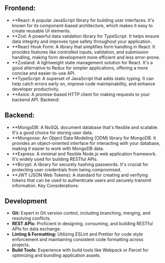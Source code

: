 ## Frontend:

* **React: A popular JavaScript library for building user interfaces. It's known for its component-based architecture, which makes it easy to create reusable UI elements.   
* **Zod: A powerful data validation library for TypeScript. It helps ensure data integrity and improves type safety throughout your application.
* **React Hook Form: A library that simplifies form handling in React. It provides features like controlled inputs, validation, and submission handling, making form development more efficient and less error-prone.
* **Zustand: A lightweight state management solution for React. It's a good alternative to Redux for simpler applications, offering a more concise and easier-to-use API.
* **TypeScript: A superset of JavaScript that adds static typing. It can help catch errors early on, improve code maintainability, and enhance developer productivity.
* **Axios: A promise-based HTTP client for making requests to your backend API.
Backend:

## Backend:
* **MongoDB: A NoSQL document database that's flexible and scalable. It's a good choice for storing user data.
* **Mongoose: An Object Data Modeling (ODM) library for MongoDB. It provides an object-oriented interface for interacting with your database, making it easier to work with MongoDB data.
* **Express: A minimal and flexible Node.js web application framework. It's widely used for building RESTful APIs.
* **Bcrypt: A library for securely hashing passwords. It's crucial for protecting user credentials from being compromised.
* **JWT (JSON Web Tokens): A standard for creating and verifying tokens that can be used to authenticate users and securely transmit information.
Key Considerations:

## Development

* **Git:** Expert in Git version control, including branching, merging, and resolving conflicts.
* **REST APIs:** Proficient in designing, consuming, and building RESTful APIs for data exchange.
* **Linting & Formatting:** Utilizing ESLint and Prettier for code style enforcement and maintaining consistent code formatting across projects.
* **Build Tools:** Experience with build tools like Webpack or Parcel for optimizing and bundling application assets.
